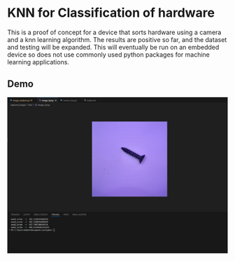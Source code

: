 # KNN for Classification of hardware

This is a proof of concept for a device that sorts hardware using a camera and a knn learning algorithm. The results are positive so far, and the dataset and testing will be expanded. This will eventually be run on an embedded device so does not use commonly used python packages for machine learning applications.


## Demo

![App Screenshot](media/screenshot.png)

